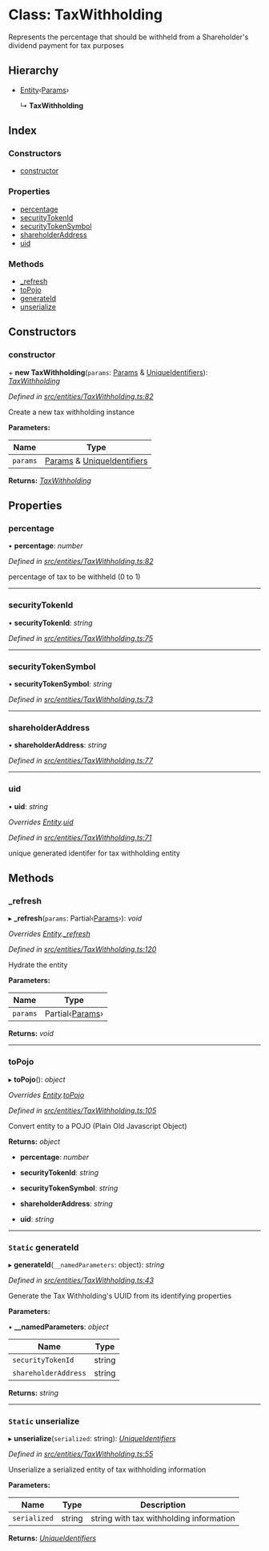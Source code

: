 # Class: TaxWithholding

Represents the percentage that should be withheld from a Shareholder's dividend payment for tax purposes

## Hierarchy

- [Entity](_entities_entity_.entity.md)‹[Params](../interfaces/_entities_taxwithholding_.params.md)›

  ↳ **TaxWithholding**

## Index

### Constructors

- [constructor](_entities_taxwithholding_.taxwithholding.md#constructor)

### Properties

- [percentage](_entities_taxwithholding_.taxwithholding.md#percentage)
- [securityTokenId](_entities_taxwithholding_.taxwithholding.md#securitytokenid)
- [securityTokenSymbol](_entities_taxwithholding_.taxwithholding.md#securitytokensymbol)
- [shareholderAddress](_entities_taxwithholding_.taxwithholding.md#shareholderaddress)
- [uid](_entities_taxwithholding_.taxwithholding.md#uid)

### Methods

- [\_refresh](_entities_taxwithholding_.taxwithholding.md#_refresh)
- [toPojo](_entities_taxwithholding_.taxwithholding.md#topojo)
- [generateId](_entities_taxwithholding_.taxwithholding.md#static-generateid)
- [unserialize](_entities_taxwithholding_.taxwithholding.md#static-unserialize)

## Constructors

### constructor

\+ **new TaxWithholding**(`params`: [Params](../interfaces/_entities_taxwithholding_.params.md) & [UniqueIdentifiers](../interfaces/_entities_taxwithholding_.uniqueidentifiers.md)): _[TaxWithholding](_entities_taxwithholding_.taxwithholding.md)_

_Defined in [src/entities/TaxWithholding.ts:82](https://github.com/PolymathNetwork/polymath-sdk/blob/a1cd5e3/src/entities/TaxWithholding.ts#L82)_

Create a new tax withholding instance

**Parameters:**

| Name     | Type                                                                                                                                            |
| -------- | ----------------------------------------------------------------------------------------------------------------------------------------------- |
| `params` | [Params](../interfaces/_entities_taxwithholding_.params.md) & [UniqueIdentifiers](../interfaces/_entities_taxwithholding_.uniqueidentifiers.md) |

**Returns:** _[TaxWithholding](_entities_taxwithholding_.taxwithholding.md)_

## Properties

### percentage

• **percentage**: _number_

_Defined in [src/entities/TaxWithholding.ts:82](https://github.com/PolymathNetwork/polymath-sdk/blob/a1cd5e3/src/entities/TaxWithholding.ts#L82)_

percentage of tax to be withheld (0 to 1)

---

### securityTokenId

• **securityTokenId**: _string_

_Defined in [src/entities/TaxWithholding.ts:75](https://github.com/PolymathNetwork/polymath-sdk/blob/a1cd5e3/src/entities/TaxWithholding.ts#L75)_

---

### securityTokenSymbol

• **securityTokenSymbol**: _string_

_Defined in [src/entities/TaxWithholding.ts:73](https://github.com/PolymathNetwork/polymath-sdk/blob/a1cd5e3/src/entities/TaxWithholding.ts#L73)_

---

### shareholderAddress

• **shareholderAddress**: _string_

_Defined in [src/entities/TaxWithholding.ts:77](https://github.com/PolymathNetwork/polymath-sdk/blob/a1cd5e3/src/entities/TaxWithholding.ts#L77)_

---

### uid

• **uid**: _string_

_Overrides [Entity](_entities_entity_.entity.md).[uid](_entities_entity_.entity.md#abstract-uid)_

_Defined in [src/entities/TaxWithholding.ts:71](https://github.com/PolymathNetwork/polymath-sdk/blob/a1cd5e3/src/entities/TaxWithholding.ts#L71)_

unique generated identifer for tax withholding entity

## Methods

### \_refresh

▸ **\_refresh**(`params`: Partial‹[Params](../interfaces/_entities_taxwithholding_.params.md)›): _void_

_Overrides [Entity](_entities_entity_.entity.md).[\_refresh](_entities_entity_.entity.md#abstract-_refresh)_

_Defined in [src/entities/TaxWithholding.ts:120](https://github.com/PolymathNetwork/polymath-sdk/blob/a1cd5e3/src/entities/TaxWithholding.ts#L120)_

Hydrate the entity

**Parameters:**

| Name     | Type                                                                 |
| -------- | -------------------------------------------------------------------- |
| `params` | Partial‹[Params](../interfaces/_entities_taxwithholding_.params.md)› |

**Returns:** _void_

---

### toPojo

▸ **toPojo**(): _object_

_Overrides [Entity](_entities_entity_.entity.md).[toPojo](_entities_entity_.entity.md#abstract-topojo)_

_Defined in [src/entities/TaxWithholding.ts:105](https://github.com/PolymathNetwork/polymath-sdk/blob/a1cd5e3/src/entities/TaxWithholding.ts#L105)_

Convert entity to a POJO (Plain Old Javascript Object)

**Returns:** _object_

- **percentage**: _number_

- **securityTokenId**: _string_

- **securityTokenSymbol**: _string_

- **shareholderAddress**: _string_

- **uid**: _string_

---

### `Static` generateId

▸ **generateId**(`__namedParameters`: object): _string_

_Defined in [src/entities/TaxWithholding.ts:43](https://github.com/PolymathNetwork/polymath-sdk/blob/a1cd5e3/src/entities/TaxWithholding.ts#L43)_

Generate the Tax Withholding's UUID from its identifying properties

**Parameters:**

▪ **\_\_namedParameters**: _object_

| Name                 | Type   |
| -------------------- | ------ |
| `securityTokenId`    | string |
| `shareholderAddress` | string |

**Returns:** _string_

---

### `Static` unserialize

▸ **unserialize**(`serialized`: string): _[UniqueIdentifiers](../interfaces/_entities_taxwithholding_.uniqueidentifiers.md)_

_Defined in [src/entities/TaxWithholding.ts:55](https://github.com/PolymathNetwork/polymath-sdk/blob/a1cd5e3/src/entities/TaxWithholding.ts#L55)_

Unserialize a serialized entity of tax withholding information

**Parameters:**

| Name         | Type   | Description                             |
| ------------ | ------ | --------------------------------------- |
| `serialized` | string | string with tax withholding information |

**Returns:** _[UniqueIdentifiers](../interfaces/_entities_taxwithholding_.uniqueidentifiers.md)_
